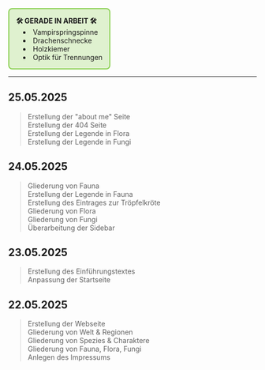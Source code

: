 
<div style="
  display: inline-block;
  width: auto;
  border:2px solid rgb(130, 204, 70);
  background-color: rgba(130, 204, 70, 0.25);
  border-radius:8px;
  padding:1em;
">
<strong>🛠️ GERADE IN ARBEIT 🛠️</strong><br>

<ul style="margin: 0; padding-left: 1em; list-style-position: inside;">
    <li>Vampirspringspinne</li>
    <li>Drachenschnecke</li>
    <li>Holzkiemer</li>
    <li>Optik für Trennungen</li>
  </ul>
</div>

---

## 25.05.2025
> Erstellung der "about me" Seite<br>
> Erstellung der 404 Seite<br>
> Erstellung der Legende in Flora<br>
> Erstellung der Legende in Fungi<br>

## 24.05.2025
> Gliederung von Fauna<br>
> Erstellung der Legende in Fauna<br>
> Erstellung des Eintrages zur Tröpfelkröte<br>
> Gliederung von Flora<br>
> Gliederung von Fungi<br>
> Überarbeitung der Sidebar

## 23.05.2025
> Erstellung des Einführungstextes<br>
> Anpassung der Startseite

## 22.05.2025
> Erstellung der Webseite<br>
> Gliederung von Welt & Regionen<br>
> Gliederung von Spezies & Charaktere<br>
> Gliederung von Fauna, Flora, Fungi<br>
> Anlegen des Impressums